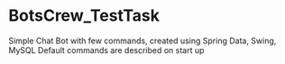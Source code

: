 # BotsCrew_TestTask
Simple Chat Bot with few commands, created using Spring Data, Swing, MySQL
Default commands are described on start up
